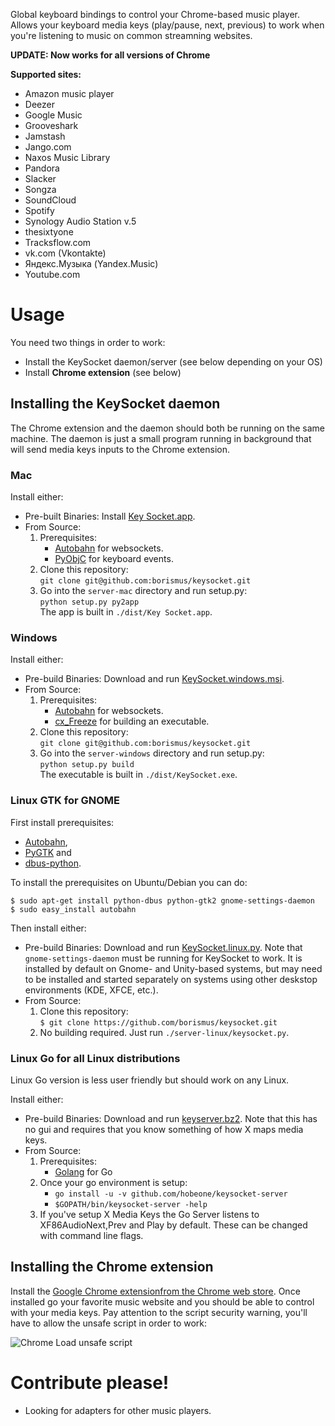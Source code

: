 Global keyboard bindings to control your Chrome-based music player. Allows your keyboard media keys (play/pause, next, previous) to work when you're listening to music on common streamning websites.

**UPDATE: Now works for all versions of Chrome**

**Supported sites:**
   * Amazon music player
   * Deezer
   * Google Music
   * Grooveshark
   * Jamstash
   * Jango.com
   * Naxos Music Library
   * Pandora
   * Slacker
   * Songza
   * SoundCloud
   * Spotify
   * Synology Audio Station v.5
   * thesixtyone
   * Tracksflow.com
   * vk.com (Vkontakte)
   * Яндекс.Музыка (Yandex.Music)
   * Youtube.com

# Usage

You need two things in order to work:

 * Install the KeySocket daemon/server (see below depending on your OS)
 * Install **Chrome extension** (see below)

## Installing the KeySocket daemon 

The Chrome extension and the daemon should both be running on the same machine. The daemon is just a small program running in background that will send media keys inputs to the Chrome extension.

### Mac

Install either:
 * Pre-built Binaries: Install [Key Socket.app][dl-mac].
 * From Source: 
    1. Prerequisites:
        * [Autobahn](https://github.com/oberstet/Autobahn/) for websockets.
        * [PyObjC](http://pyobjc.sourceforge.net) for keyboard events.
    2. Clone this repository:  
       `git clone git@github.com:borismus/keysocket.git`
    3. Go into the `server-mac` directory and run setup.py:  
       `python setup.py py2app`  
       The app is built in `./dist/Key Socket.app`.

### Windows

Install either:
 * Pre-build Binaries: Download and run [KeySocket.windows.msi][dl-windows].
 * From Source:
    1. Prerequisites:
        * [Autobahn](https://github.com/oberstet/Autobahn/) for websockets.
        * [cx_Freeze](http://pypi.python.org/pypi/cx_Freeze) for building an executable.
    2. Clone this repository:  
       `git clone git@github.com:borismus/keysocket.git`
    3. Go into the `server-windows` directory and run setup.py:  
       `python setup.py build`  
       The executable is built in `./dist/KeySocket.exe`.

### Linux GTK for GNOME

First install prerequisites:

 * [Autobahn](https://github.com/oberstet/Autobahn/),
 * [PyGTK](http://pypi.python.org/pypi/PyGTK) and 
 * [dbus-python](https://pypi.python.org/pypi/dbus-python/).

To install the prerequisites on Ubuntu/Debian you can do:

    $ sudo apt-get install python-dbus python-gtk2 gnome-settings-daemon
    $ sudo easy_install autobahn

Then install either:
 * Pre-build Binaries: Download and run [KeySocket.linux.py][dl-linux].
   Note that `gnome-settings-daemon` must be running for KeySocket to work.
   It is installed by default on Gnome- and Unity-based systems, but may need
    to be installed and started separately on systems using other deskstop
    environments (KDE, XFCE, etc.).
 * From Source:
    1. Clone this repository:  
       `$ git clone https://github.com/borismus/keysocket.git`
    2. No building required. Just run `./server-linux/keysocket.py`.

### Linux Go for all Linux distributions

Linux Go version is less user friendly but should work on any Linux.

Install either:
 * Pre-build Binaries: Download and run [keyserver.bz2][dl-linux-alt]. 
   Note that this has no gui and requires that you know something of how X maps media keys.
 * From Source:
    1. Prerequisites:
        * [Golang](http://golang.org/doc/install#bsd_linux) for Go
    2. Once your go environment is setup:
        * `go install -u -v github.com/hobeone/keysocket-server`
        * `$GOPATH/bin/keysocket-server -help`
    3. If you've setup X Media Keys the Go Server listens to XF86AudioNext,Prev and
       Play by default.  These can be changed with command line flags.

## Installing the Chrome extension

Install the [Google Chrome extensionfrom the Chrome web store][crx]. Once installed go your favorite music website and you should be able to control with your media keys. Pay attention to the script security warning, you'll have to allow the unsafe script in order to work:
 
![Chrome Load unsafe script](https://camo.githubusercontent.com/2ef791900e226e7a083c2a83a4514fdfb831de08/68747470733a2f2f77696b69732e74616d752e6564752f646f776e6c6f61642f6174746163686d656e74732f32353630343934392f6c6f61642b756e736166652b7363726970742b6368726f6d652e706e673f76657273696f6e3d31266d6f64696669636174696f6e446174653d31333831333534333237303030)

# Contribute please!

* Looking for adapters for other music players.

[crx]: https://chrome.google.com/webstore/detail/fphfgdknbpakeedbaenojjdcdoajihik
[dl-mac]: https://github.com/borismus/keysocket/raw/master/downloads/KeySocket.mac.zip
[dl-windows]: https://github.com/borismus/keysocket/raw/master/downloads/KeySocket.windows.msi
[dl-linux]: https://github.com/borismus/keysocket/raw/master/downloads/KeySocket.linux.py
[dl-linux-alt]: https://keysocket-server.googlecode.com/files/keyserver.bz2
